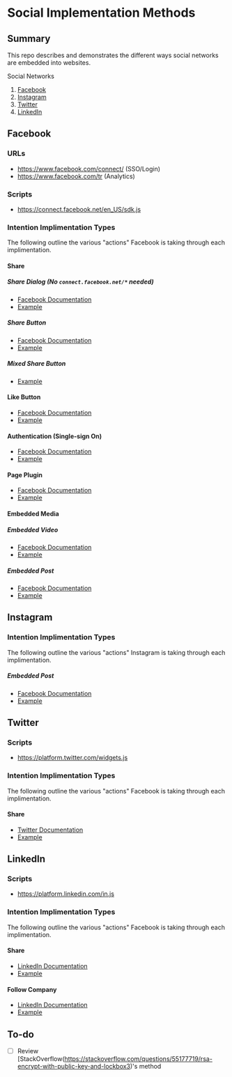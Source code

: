 # Social Implementation Methods

## Summary

This repo describes and demonstrates the different ways social networks are embedded into websites.


Social Networks

1. [Facebook](#facebook)
1. [Instagram](#facebook)
1. [Twitter](#twitter)
1. [LinkedIn](#linkedin)

## Facebook

### URLs

+ https://www.facebook.com/connect/ (SSO/Login)
+ https://www.facebook.com/tr (Analytics)

### Scripts

+ https://connect.facebook.net/en_US/sdk.js

### Intention Implimentation Types

The following outline the various "actions" Facebook is taking through each implimentation.

#### Share

##### Share Dialog (No `connect.facebook.net/*`  needed)

+ [Facebook Documentation](https://developers.facebook.com/docs/sharing/reference/share-dialog)
+ [Example](/social-implementation-examples/facebook/share-dialog)

##### Share Button

+ [Facebook Documentation](https://developers.facebook.com/docs/plugins/share-button)
+ [Example](/social-implementation-examples/facebook/share-button)

##### Mixed Share Button

+ [Example](/social-implementation-examples/facebook/mixed-share)

#### Like Button

+ [Facebook Documentation](https://developers.facebook.com/docs/plugins/like-button)
+ [Example](/social-implementation-examples/facebook/like-button)

#### Authentication (Single-sign On)

+ [Facebook Documentation](https://developers.facebook.com/docs/facebook-login/)
+ [Example](/social-implementation-examples/facebook/login)

#### Page Plugin

+ [Facebook Documentation](https://developers.facebook.com/docs/plugins/page-plugin/)
+ [Example](/social-implementation-examples/facebook/page-plugin)

#### Embedded Media

##### Embedded Video

+ [Facebook Documentation](https://developers.facebook.com/docs/plugins/embedded-video-player/)
+ [Example](/social-implementation-examples/facebook/embedded-video)

##### Embedded Post

+ [Facebook Documentation](https://developers.facebook.com/docs/plugins/embedded-posts)
+ [Example](/social-implementation-examples/facebook/embedded-post)

<!-- #### Post

### Advertising

### Research/Survey -->

## Instagram

### Intention Implimentation Types

The following outline the various "actions" Instagram is taking through each implimentation.

##### Embedded Post

+ [Facebook Documentation](https://developers.facebook.com/docs/instagram/oembed/)
+ [Example](/social-implementation-examples/instagram/embedded-post)


## Twitter

<!-- ### URLs

+ https://www.facebook.com/connect/ (SSO/Login)
+ https://www.facebook.com/tr (Analytics) -->

### Scripts

+ https://platform.twitter.com/widgets.js

### Intention Implimentation Types

The following outline the various "actions" Facebook is taking through each implimentation.

#### Share

+ [Twitter Documentation](https://developer.twitter.com/en/docs/twitter-for-websites/log-in-with-twitter/guides/browser-sign-in-flow)
+ [Example](/social-implementation-examples/twitter/tweet)

## LinkedIn

<!-- ### URLs

+ https://www.facebook.com/connect/ (SSO/Login)
+ https://www.facebook.com/tr (Analytics) -->

### Scripts

+ https://platform.linkedin.com/in.js

### Intention Implimentation Types

The following outline the various "actions" Facebook is taking through each implimentation.

#### Share

+ [LinkedIn Documentation](https://docs.microsoft.com/en-us/linkedin/consumer/integrations/self-serve/plugins/share-plugin)
+ [Example](/social-implementation-examples/linkedin/share)

#### Follow Company

+ [LinkedIn Documentation](https://docs.microsoft.com/en-us/linkedin/consumer/integrations/self-serve/plugins/follow-company-plugin)
+ [Example](/social-implementation-examples/linkedin/follow)

## To-do

- [ ] Review [StackOverflow(https://stackoverflow.com/questions/55177719/rsa-encrypt-with-public-key-and-lockbox3)'s method
